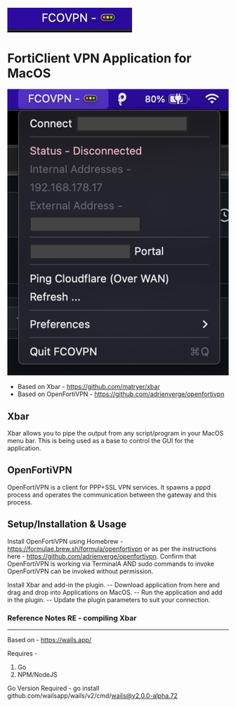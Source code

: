 ![alt text](https://github.com/Jiriteach/FCOVPN/blob/d4f3332bc284a89a4f9d41c86cd1d9559e4324b9/screenshots/Screen%20Shot%202022-02-02%20at%2022.38.42.png?raw=true)

# FortiClient VPN Application for MacOS

![alt text](https://github.com/Jiriteach/FCOVPN/blob/main/screenshots/Screen%20Shot%202022-02-02%20at%2022.39.08.png?raw=true?raw=true)

* Based on Xbar - https://github.com/matryer/xbar
* Based on OpenFortiVPN - https://github.com/adrienverge/openfortivpn

## Xbar
Xbar allows you to pipe the output from any script/program in your MacOS menu bar. This is being used as a base to control the GUI for the application.

## OpenFortiVPN
OpenFortiVPN is a client for PPP+SSL VPN  services. It spawns a pppd process and operates the communication between the gateway and this process.

## Setup/Installation & Usage 
Install OpenFortiVPN using Homebrew - https://formulae.brew.sh/formula/openfortivpn or as per the instructions here - https://github.com/adrienverge/openfortivpn. Confirm that OpenFortiVPN is working via TerminalA AND sudo commands to invoke OpenFortiVPN can be invoked without permission.

Install Xbar and add-in the plugin.
-- Download application from here and drag and drop into Applications on MacOS.
-- Run the application and add in the plugin.
-- Update the plugin parameters to suit your connection.

### Reference Notes RE - compiling Xbar
---------------------------------------
Based on - https://wails.app/

Requires - 
1. Go
2. NPM/NodeJS

Go Version Required - go install github.com/wailsapp/wails/v2/cmd/wails@v2.0.0-alpha.72
